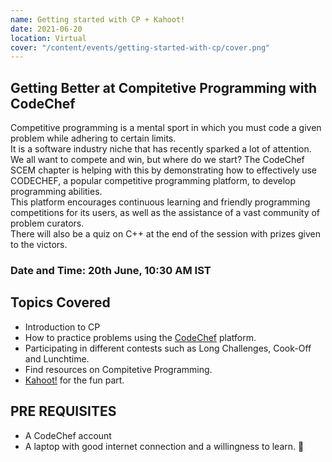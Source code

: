 ```yaml
---
name: Getting started with CP + Kahoot!
date: 2021-06-20
location: Virtual
cover: "/content/events/getting-started-with-cp/cover.png"
---
```

## Getting Better at Compitetive Programming with CodeChef
Competitive programming is a mental sport in which you must code a given problem while adhering to certain limits.  
It is a software industry niche that has recently sparked a lot of attention.  
We all want to compete and win, but where do we start? The CodeChef SCEM chapter is helping with this by demonstrating how to effectively use CODECHEF, a popular competitive programming platform, to develop programming abilities.  
This platform encourages continuous learning and friendly programming competitions for its users, as well as the assistance of a vast community of problem curators.  
There will also be a quiz  on C++ at the end of the session with prizes given to the victors.

### Date and Time: 20th June, 10:30 AM IST

## Topics Covered
- Introduction to CP
- How to practice problems using the [CodeChef](https://www.codechef.com/) platform.
- Participating in different contests such as Long Challenges, Cook-Off and Lunchtime.
- Find resources on Compitetive Programming.
- [Kahoot!](https://kahoot.com/) for the fun part.

## PRE REQUISITES
- A CodeChef account
- A laptop with good internet connection and a willingness to learn. 💚